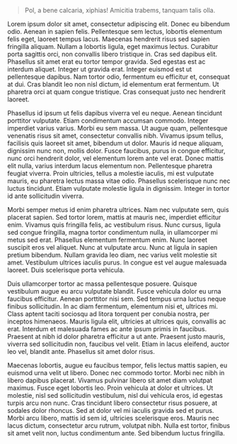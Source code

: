 ---
---

> Pol, a bene calcaria, xiphias! Amicitia trabems, tanquam talis olla.

Lorem ipsum dolor sit amet, consectetur adipiscing elit. Donec eu bibendum odio. Aenean in sapien felis. Pellentesque sem lectus, lobortis elementum felis eget, laoreet tempus lacus. Maecenas hendrerit risus sed sapien fringilla aliquam. Nullam a lobortis ligula, eget maximus lectus. Curabitur porta sagittis orci, non convallis libero tristique in. Cras sed dapibus elit. Phasellus sit amet erat eu tortor tempor gravida. Sed egestas est ac interdum aliquet. Integer ut gravida erat. Integer euismod est ut pellentesque dapibus. Nam tortor odio, fermentum eu efficitur et, consequat at dui. Cras blandit leo non nisl dictum, id elementum erat fermentum. Ut pharetra orci at quam congue tristique. Cras consequat justo nec hendrerit laoreet.

Phasellus id ipsum ut felis dapibus viverra vel eu neque. Aenean tincidunt porttitor vulputate. Etiam condimentum accumsan commodo. Integer imperdiet varius varius. Morbi eu sem massa. Ut augue quam, pellentesque venenatis risus sit amet, consectetur convallis nibh. Vivamus ipsum tellus, facilisis quis laoreet sit amet, bibendum ut dolor. Mauris id neque aliquam, dignissim nunc non, mollis dolor. Fusce faucibus, purus in congue efficitur, nunc orci hendrerit dolor, vel elementum lorem ante vel erat. Donec mattis elit nulla, varius interdum lacus elementum non. Pellentesque pharetra feugiat viverra. Proin ultricies, tellus a molestie iaculis, mi est vulputate mauris, eu pharetra lectus massa vitae odio. Phasellus scelerisque nunc nec luctus tincidunt. Etiam vulputate molestie ligula in dignissim. Integer in tortor id ante sollicitudin viverra.

Morbi semper metus id enim pharetra ultrices. Nam nec vulputate sem, quis placerat sapien. Sed tortor lorem, mattis at mauris nec, imperdiet efficitur enim. Vivamus quis fringilla felis, ac vestibulum risus. Nunc cursus, ligula sed congue fringilla, magna tortor condimentum nulla, in ullamcorper mi metus sed erat. Phasellus elementum fermentum enim. Nunc laoreet suscipit eros vel aliquet. Nunc at vulputate arcu. Nunc at ligula in sapien pretium bibendum. Nullam gravida leo diam, nec varius velit molestie sit amet. Vestibulum ultrices iaculis purus. In congue est vel augue malesuada laoreet. Duis scelerisque porta vehicula.

Duis ullamcorper tortor ac massa pellentesque posuere. Quisque vestibulum augue eu arcu vulputate blandit. Fusce vehicula dolor eu urna faucibus efficitur. Aenean porttitor nisi sem. Sed tempus urna luctus neque finibus sollicitudin. In ac diam fermentum, elementum nisi et, ultrices mi. Class aptent taciti sociosqu ad litora torquent per conubia nostra, per inceptos himenaeos. Mauris ligula elit, ultricies at ultrices quis, convallis ac erat. Interdum et malesuada fames ac ante ipsum primis in faucibus. Praesent at nibh id dolor pharetra efficitur a ut ante. Praesent justo mauris, viverra sed sollicitudin non, faucibus vel velit. Etiam in lacus eleifend, auctor leo vel, blandit ante. Phasellus sit amet dolor risus.

Maecenas lobortis, augue eu faucibus tempor, felis lectus mattis sapien, eu euismod urna velit ut libero. Donec nec commodo tortor. Morbi nec nibh in libero dapibus placerat. Vivamus pulvinar libero sit amet diam volutpat maximus. Fusce eget lobortis leo. Proin vehicula at dolor et ultrices. Ut molestie, nisl sed sollicitudin vestibulum, nisl dui vehicula eros, id egestas turpis arcu non nunc. Cras tincidunt libero consectetur risus posuere, at sodales dolor rhoncus. Sed at dolor vel mi iaculis gravida sed et purus. Morbi arcu libero, mattis id sem id, ultricies scelerisque eros. Mauris nec lacus dictum, consectetur arcu rutrum, volutpat nibh. Nulla est tortor, finibus sit amet velit non, luctus condimentum ante. Sed bibendum luctus fringilla.